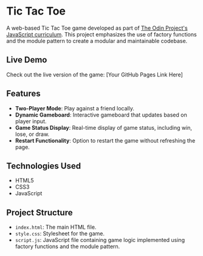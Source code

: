 # Tic Tac Toe

A web-based Tic Tac Toe game developed as part of [The Odin Project's JavaScript curriculum](https://www.theodinproject.com/lessons/node-path-javascript-tic-tac-toe). This project emphasizes the use of factory functions and the module pattern to create a modular and maintainable codebase.

## Live Demo

Check out the live version of the game: [Your GitHub Pages Link Here]

## Features

- **Two-Player Mode**: Play against a friend locally.
- **Dynamic Gameboard**: Interactive gameboard that updates based on player input.
- **Game Status Display**: Real-time display of game status, including win, lose, or draw.
- **Restart Functionality**: Option to restart the game without refreshing the page.

## Technologies Used

- HTML5
- CSS3
- JavaScript 

## Project Structure

- `index.html`: The main HTML file.
- `style.css`: Stylesheet for the game.
- `script.js`: JavaScript file containing game logic implemented using factory functions and the module pattern.
